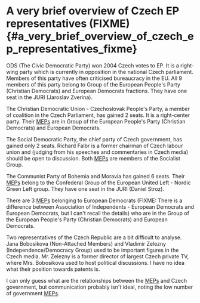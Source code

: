 # A very brief overview of Czech EP representatives (FIXME) {#a_very_brief_overview_of_czech_ep_representatives_fixme}

ODS (The Civic Democratic Party) won 2004 Czech votes to EP. It is a
right-wing party which is currently in opposition in the national Czech
parliament. Members of this party have often criticised bureaucracy in
the EU. All 9 members of this party belong to Group of the European
People\'s Party (Christian Democrats) and European Democrats fractions.
They have one seat in the JURI (Jaroslav Zverina).

The Christian Democratic Union - Czechoslovak People\'s Party, a member
of coalition in the Czech Parliament, has gained 2 seats. It is a
right-center party. Their [MEPs](MEPs "wikilink") are in Group of the
European People\'s Party (Christian Democrats) and European Democrats.

The Social Democratic Party, the chief party of Czech government, has
gained only 2 seats. Richard Falbr is a former chairman of Czech labour
union and (judging from his speeches and commentaries in Czech media)
should be open to discussion. Both [MEPs](MEPs "wikilink") are members
of the Socialist Group.

The Communist Party of Bohemia and Moravia has gained 6 seats. Their
[MEPs](MEPs "wikilink") belong to the Confederal Group of the European
United Left - Nordic Green Left group. They have one seat in the JURI
(Daniel Stroz).

There are 3 [MEPs](MEPs "wikilink") belonging to European Democrats
(FIXME: There is a difference between Association of Independents -
European Democrats and European Democrats, but I can\'t recall the
details) who are in the Group of the European People\'s Party (Christian
Democrats) and European Democrats.

Two representatives of the Czech Republic are a bit difficult to
analyse. Jana Bobosikova (Non-Attached Members) and Vladimir Zelezny
(Independence/Democracy Group) used to be important figures in the Czech
media. Mr. Zelezny is a former director of largest Czech private TV,
where Mrs. Bobosikova used to host political discussions. I have no idea
what their position towards patents is.

I can only guess what are the relationships between the
[MEPs](MEPs "wikilink") and Czech government, but communication probably
isn\'t ideal, noting the low number of government
[MEPs](MEPs "wikilink").
